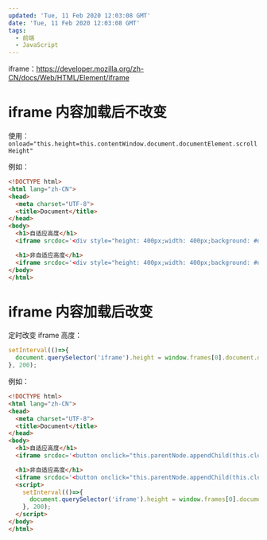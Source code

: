 ```yaml
---
updated: 'Tue, 11 Feb 2020 12:03:08 GMT'
date: 'Tue, 11 Feb 2020 12:03:08 GMT'
tags:
  - 前端
  - JavaScript
---
```


iframe：<https://developer.mozilla.org/zh-CN/docs/Web/HTML/Element/iframe>

# iframe 内容加载后不改变

使用：`onload="this.height=this.contentWindow.document.documentElement.scrollHeight"`

例如：

```html
<!DOCTYPE html>
<html lang="zh-CN">
<head>
  <meta charset="UTF-8">
  <title>Document</title>
</head>
<body>
  <h1>自适应高度</h1>
  <iframe srcdoc='<div style="height: 400px;width: 400px;background: #ddd;"></div>' frameborder="1" scrolling="no" width="100%" onload="this.height=this.contentWindow.document.documentElement.scrollHeight"></iframe>

  <h1>非自适应高度</h1>
  <iframe srcdoc='<div style="height: 400px;width: 400px;background: #ddd;"></div>' frameborder="1" scrolling="no" width="100%"></iframe>
</body>
</html>
```

# iframe 内容加载后改变

定时改变 iframe 高度：

```js
setInterval(()=>{
  document.querySelector('iframe').height = window.frames[0].document.documentElement.scrollHeight;
}, 200);
```

例如：

```html
<!DOCTYPE html>
<html lang="zh-CN">
<head>
  <meta charset="UTF-8">
  <title>Document</title>
</head>
<body>
  <h1>自适应高度</h1>
  <iframe srcdoc='<button onclick="this.parentNode.appendChild(this.cloneNode())" style="width: 100px; height: 100px;display: block;"></button>' frameborder="1" scrolling="no" width="100%" onload="this.height=this.contentWindow.document.documentElement.scrollHeight"></iframe>

  <h1>非自适应高度</h1>
  <iframe srcdoc='<button onclick="this.parentNode.appendChild(this.cloneNode())" style="width: 100px; height: 100px;display: block;"></button>' frameborder="1" scrolling="no" width="100%"></iframe>
  <script>
    setInterval(()=>{
      document.querySelector('iframe').height = window.frames[0].document.documentElement.scrollHeight;
    }, 200);
  </script>
</body>
</html>
```
